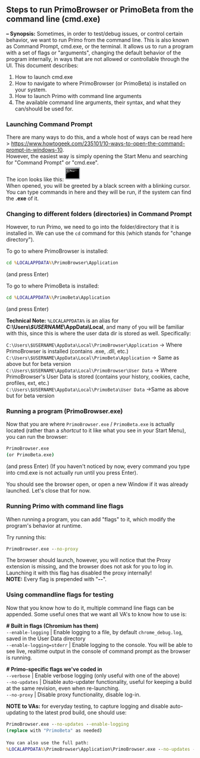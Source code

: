 ## Steps to run PrimoBrowser or PrimoBeta from the command line (cmd.exe)

__&ndash; Synopsis:__ Sometimes, in order to test/debug issues, or control certain behavior, we want to run Primo from the command line.
This is also known as Command Prompt, cmd.exe, or the terminal. It allows us to run a program with a set of flags or "arguments",
changing the default behavior of the program internally, in ways that are not allowed or controllable through the UI. This document describes:

1. How to launch cmd.exe
2. How to navigate to where PrimoBrowser (or PrimoBeta) is installed on your system.
3. How to launch Primo with command line arguments
4. The available command line arguments, their syntax, and what they can/should be used for.

### Launching Command Prompt
  There are many ways to do this, and a whole host of ways can be read here > https://www.howtogeek.com/235101/10-ways-to-open-the-command-prompt-in-windows-10.  
  However, the easiest way is simply opening the Start Menu and searching for "Command Prompt" or "cmd.exe".  
  The icon looks like this: <img src="https://github.com/primo-browser/alex-store/blob/main/imgs/cmd.png" width="42">  
  When opened, you will be greeted by a black screen with a blinking cursor. You can type commands in here and they will be run, if the system can
  find the __.exe__ of it.

### Changing to different folders (directories) in Command Prompt
  However, to run Primo, we need to go into the folder/directory that it is installed in. We can use the `cd` command for this (which stands for "change directory").

  To go to where PrimoBrowser is installed:
  ```cmd
  cd %LOCALAPPDATA%\PrimoBrowser\Application
  ```
  (and press Enter)

  To go to where PrimoBeta is installed:
  ```cmd
  cd %LOCALAPPDATA%\PrimoBeta\Application
  ```
  (and press Enter)

  __Technical Note:__ `%LOCALAPPDATA%` is an alias for __C:\Users\\*$USERNAME*\AppData\Local__, and many of you will be familiar with this, since this is where
  the user data dir is stored as well. Specifically:

  `C:\Users\$USERNAME\AppData\Local\PrimoBrowser\Application` -> Where PrimoBrowser is installed (contains .exe, .dll, etc.)  
  `C:\Users\$USERNAME\AppData\Local\PrimoBeta\Application`    -> Same as above but for beta version  
  `C:\Users\$USERNAME\AppData\Local\PrimoBrowser\User Data`   -> Where PrimoBrowser's User Data is stored (contains your history, cookies, cache, profiles, ext, etc.)  
  `C:\Users\$USERNAME\AppData\Local\PrimoBeta\User Data`      ->Same as above but for beta version  

### Running a program (PrimoBrowser.exe)
  Now that you are where `PrimoBrowser.exe` / `PrimoBeta.exe` is actually located (rather than a *shortcut* to it like what you see in your Start Menu), you can run the browser:

  ```cmd
  PrimoBrowser.exe
  (or PrimoBeta.exe)
  ```
  (and press Enter) (If you haven't noticed by now, every command you type into cmd.exe is not actually run until you press Enter).

  You should see the browser open, or open a new Window if it was already launched.
  Let's close that for now.

### Running Primo with command line flags
  When running a program, you can add "flags" to it, which modify the program's behavior at runtime.

  Try running this:

  ```cmd
  PrimoBrowser.exe --no-proxy
  ```

  The browser should launch, however, you will notice that the Proxy extension is missing, and the browser does not ask for you to log in.  
  Launching it with this flag has disabled the proxy internally!  
  __NOTE:__ Every flag is prepended with "__--__".

### Using commandline flags for testing
  Now that you know how to do it, multiple command line flags can be appended. Some useful ones that we want all VA's to know how to use is:

  __&#35; Built in flags (Chromium has them)__  
  `--enable-logging`         | Enable logging to a file, by default `chrome_debug.log`, saved in the User Data directory  
  `--enable-logging=stderr`  | Enable logging to the console. You will be able to see live, realtime output in the console of command prompt as the browser is running.

  __&#35; Primo-specific flags we've coded in__  
  `--verbose`                | Enable verbose logging (only useful with one of the above)  
  `--no-updates`             | Disable auto-updater functionality, useful for keeping a build at the same revision, even when re-launching.  
  `--no-proxy`               | Disable proxy functionality, disable log-in.  

  __NOTE to VAs:__ for everyday testing, to capture logging and disable auto-updating to the latest prod build, one should use:

  ```cmd
  PrimoBrowser.exe --no-updates --enable-logging
  (replace with "PrimoBeta" as needed)
  
  You can also use the full path:
  %LOCALAPPDATA%\PrimoBrowser\Application\PrimoBrowser.exe --no-updates --enable-logging
  ```
